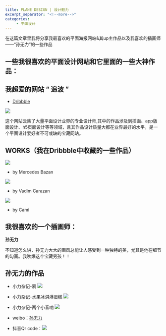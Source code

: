 ```yaml
---
title: PLANE DESIGN | 设计魅力
excerpt_separator: "<!--more-->"
categories:
     - 平面设计
---
```


在这篇文章里我将分享我最喜欢的平面海报网站&其up主作品以及我喜欢的插画师——“孙无力”的一些作品

<!--more-->

## 一些我很喜欢的平面设计网站和它里面的一些大神作品：

## 我超爱的网站 “ **追波** ” 

- [Dribbble](https://dribbble.com/)

![](/Carlalyz/assets/images/plane/11.png)

这个网站云集了大量平面设计业界的专业设计师,其中的作品涉及到插画、app版面设计、h5页面设计等等领域，且其作品设计质量大都在业界最好的水平，是一个平面设计爱好者不可或缺的宝藏网站。

## WORKS（我在Dribbble中收藏的一些作品）

![](/Carlalyz/assets/images/plane/9.jpg)
- by Mercedes Bazan 

![](/Carlalyz/assets/images/plane/10.png)
- by Vadim Carazan

![](/Carlalyz/assets/images/plane/13.jpg)
- by Cami

## 我很喜欢的一个插画师：
 **孙无力** 

不知道怎么讲，孙无力大大的画风总能让人感受到一种独特的美，尤其是他在细节的勾画。我吹爆这个宝藏男孩！！

## 孙无力的作品

- 小力杂记-鸦
![](/Carlalyz/assets/images/plane/14.jpg)
- 小力杂记-水果冰淇淋蛋糕
![](/Carlalyz/assets/images/plane/15.jpg)
- 小力杂记-两个小音响
![](/Carlalyz/assets/images/plane/16.jpg)

- weibo：[孙无力](https://weibo.com/u/2238601175?topnav=1&wvr=6&topsug=1)

- 抖音Qr code：![](/Carlalyz/assets/images/plane/12.jpg)